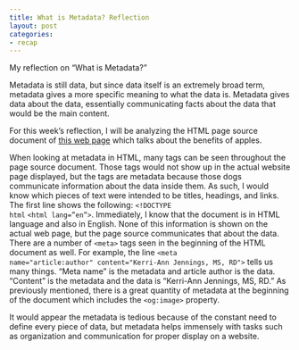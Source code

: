 ```yaml
---
title: What is Metadata? Reflection
layout: post
categories:
- recap
---
```

My reflection on “What is Metadata?”

Metadata is still data, but since data itself is an extremely broad term, metadata gives a more specific meaning to what the data is. Metadata gives data about the data, essentially communicating facts about the data that would be the main content. 

For this week’s reflection, I will be analyzing the HTML page source document of [this web page](https://www.healthline.com/nutrition/10-health-benefits-of-apples) which talks about the benefits of apples. 

When looking at metadata in HTML, many tags can be seen throughout the page source document. Those tags would not show up in the actual website page displayed, but the tags are metadata because those dogs communicate information about the data inside them. As such, I would know which pieces of text were intended to be titles, headings, and links. The first line shows the following: <code>&lt;!DOCTYPE html</code> <code>&lt;html lang=”en”&gt;</code>. Immediately, I know that the document is in HTML language and also in English. None of this information is shown on the actual web page, but the page source communicates that about the data. There are a number of <code>&lt;meta&gt;</code> tags seen in the beginning of the HTML document as well. For example, the line <code>&lt;meta name="article:author" content="Kerri-Ann Jennings, MS, RD"&gt;</code> tells us many things. “Meta name” is the metadata and article author is the data. “Content” is the metadata and the data is  “Kerri-Ann Jennings, MS, RD.” As previously mentioned, there is a great quantity of metadata at the beginning of the document which includes the <code>&lt;og:image&gt;</code> property. 

It would appear the metadata is tedious because of the constant need to define every piece of data, but metadata helps immensely with tasks such as organization and communication for proper display on a website. 
